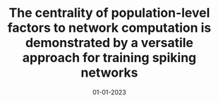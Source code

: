 --- 
title: "The centrality of population-level factors to network computation is demonstrated by a versatile approach for training spiking networks"
collection: publications
permalink: /publication/2009-10-01-paper-title-number-1
excerpt: ‘’
date: 01-01-2023
venue: ‘Neuron’
DOI: ”https://doi.org/10.1016/j.neuron.2022.12.007” 
authors: <b>Brian DePasquale</b>, David Sussillo, LF Abbott, Mark M Churchland
--- 
